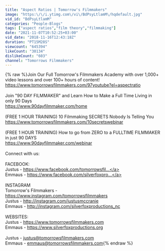 ```yaml
---
title: "Aspect Ratios | Tomorrow's Filmmakers"
image: "https:\/\/i.ytimg.com\/vi\/BdPsyLtlamM\/hqdefault.jpg"
vid_id: "BdPsyLtlamM"
categories: "People-Blogs"
tags: ["aspect ratios","film theory","filmmaking"]
date: "2021-11-07T10:52:25+03:00"
vid_date: "2018-11-16T12:43:18Z"
duration: "PT15M28S"
viewcount: "645394"
likeCount: "30134"
dislikeCount: "603"
channel: "Tomorrows Filmmakers"
---
```

{% raw %}Join Our Full Tomorrow's Filmmakers Academy with over 1,000+ video lessons and over 100+ hours of content!  <br /><a rel="nofollow" target="blank" href="https://www.tomorrowsfilmmakers.com/97youtube?el=aspectratio">https://www.tomorrowsfilmmakers.com/97youtube?el=aspectratio</a><br /><br />Join &quot;90 DAY FILMMAKER&quot; and Learn How to Make a Full Time Living in only 90 Days<br /><a rel="nofollow" target="blank" href="https://www.90dayfilmmaker.com/home">https://www.90dayfilmmaker.com/home</a><br /><br />(FREE 1 HOUR TRAINING)  10 Filmmaking SECRETS Nobody Is Telling You<br /><a rel="nofollow" target="blank" href="https://www.tomorrowsfilmmakers.com/10secretswebinar">https://www.tomorrowsfilmmakers.com/10secretswebinar</a><br /><br />(FREE 1 HOUR TRAINING)  How to go from ZERO to a FULLTIME FILMMAKER in just 90 DAYS<br /><a rel="nofollow" target="blank" href="https://www.90dayfilmmaker.com/webinar">https://www.90dayfilmmaker.com/webinar</a><br /><br />Connect with us:<br /> <br />FACEBOOK:<br />Justus - <a rel="nofollow" target="blank" href="https://www.facebook.com/tomorrowsfil...">https://www.facebook.com/tomorrowsfil...</a><br />Emmaus - <a rel="nofollow" target="blank" href="https://www.facebook.com/silverfoxpro...">https://www.facebook.com/silverfoxpro...</a><br /><br />INSTAGRAM<br />Tomorrow's Filmmakers - <a rel="nofollow" target="blank" href="https://www.instagram.com/tomorrowsfilmmakers">https://www.instagram.com/tomorrowsfilmmakers</a><br />Justus - <a rel="nofollow" target="blank" href="http://instagram.com/justusmccranie">http://instagram.com/justusmccranie</a><br />Emmaus - <a rel="nofollow" target="blank" href="http://instagram.com/silverfoxproductions_nc">http://instagram.com/silverfoxproductions_nc</a><br /><br />WEBSITES:<br />Justus - <a rel="nofollow" target="blank" href="https://www.tomorrowsfilmmakers.com">https://www.tomorrowsfilmmakers.com</a><br />Emmaus - <a rel="nofollow" target="blank" href="https://www.silverfoxproductions.org">https://www.silverfoxproductions.org</a><br /><br />Justus - justus@tomorrowsfilmmakers.com<br />Emmaus - emmaus@tomorrowsfilmmakers.com{% endraw %}
